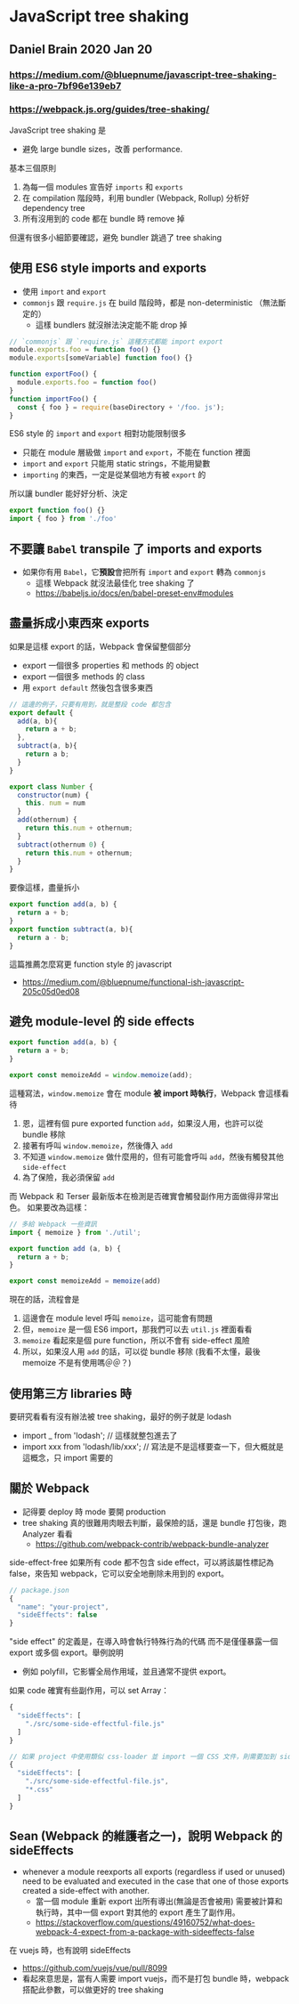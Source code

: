 # JavaScript tree shaking
## Daniel Brain 2020 Jan 20
### https://medium.com/@bluepnume/javascript-tree-shaking-like-a-pro-7bf96e139eb7
### https://webpack.js.org/guides/tree-shaking/

JavaScript tree shaking 是
- 避免 large bundle sizes，改善 performance.

基本三個原則
1. 為每一個 modules 宣告好 `imports` 和 `exports`
2. 在 compilation 階段時，利用 bundler (Webpack, Rollup) 分析好 dependency tree
3. 所有沒用到的 code 都在 bundle 時 remove 掉


但還有很多小細節要確認，避免 bundler 跳過了 tree shaking

## 使用 ES6 style imports and exports
- 使用 `import` and `export`
- `commonjs` 跟 `require.js` 在 build 階段時，都是 non-deterministic （無法斷定的）
  - 這樣 bundlers 就沒辦法決定能不能 drop 掉

```js
// `commonjs` 跟 `require.js` 這種方式都能 import export
module.exports.foo = function foo() {}
module.exports[someVariable] function foo() {}

function exportFoo() {
  module.exports.foo = function foo()
}
function importFoo() {
  const { foo } = require(baseDirectory + '/foo. js');
}
```

ES6 style 的 `import` and `export` 相對功能限制很多
- 只能在 module 層級做 `import` and `export`，不能在 function 裡面
- `import` and `export` 只能用 static strings，不能用變數
- `importing` 的東西，一定是從某個地方有被 `export` 的

所以讓 bundler 能好好分析、決定

```js
export function foo() {}
import { foo } from './foo'
```

## 不要讓 `Babel` transpile 了 imports and exports
- 如果你有用 `Babel`，它**預設**會把所有 `import` and `export` 轉為 `commonjs`
  - 這樣 Webpack 就沒法最佳化 tree shaking 了
  - https://babeljs.io/docs/en/babel-preset-env#modules

## 盡量拆成小東西來 exports
如果是這樣 export 的話，Webpack 會保留整個部分
- export 一個很多 properties 和 methods 的 object
- export 一個很多 methods 的 class
- 用 `export default` 然後包含很多東西

```js
// 這邊的例子，只要有用到，就是整段 code 都包含
export default {
  add(a, b){
    return a + b;
  },
  subtract(a, b){
    return a b;
  }
}

export class Number {
  constructor(num) {
    this. num = num
  }
  add(othernum) {
    return this.num + othernum;
  }
  subtract(othernum 0) {
    return this.num + othernum;
  }
}
```

要像這樣，盡量拆小
```js
export function add(a, b) {
  return a + b;
}
export function subtract(a, b){
  return a - b;
}
```

這篇推薦怎麼寫更 function style 的 javascript
- https://medium.com/@bluepnume/functional-ish-javascript-205c05d0ed08

## 避免 module-level 的 side effects

```js
export function add(a, b) {
  return a + b;
}

export const memoizeAdd = window.memoize(add);
```

這種寫法，`window.memoize` 會在 module **被 import 時執行**，Webpack 會這樣看待
1. 恩，這裡有個 pure exported function `add`，如果沒人用，也許可以從 bundle 移除
2. 接著有呼叫 `window.memoize`，然後傳入 `add`
3. 不知道 `window.memoize` 做什麼用的，但有可能會呼叫 `add`，然後有觸發其他 `side-effect`
4. 為了保險，我必須保留 `add`

而 Webpack 和 Terser 最新版本在檢測是否確實會觸發副作用方面做得非常出色。
如果要改為這樣：
```js
// 多給 Webpack 一些資訊
import { memoize } from './util';

export function add (a, b) {
  return a + b;
}

export const memoizeAdd = memoize(add)
```

現在的話，流程會是
1. 這邊會在 module level 呼叫 `memoize`，這可能會有問題
2. 但，`memoize` 是一個 ES6 import，那我們可以去 `util.js` 裡面看看
3. `memoize` 看起來是個 pure function，所以不會有 side-effect 風險
4. 所以，如果沒人用 `add` 的話，可以從 bundle 移除 (我看不太懂，最後 memoize 不是有使用嗎＠＠？)

## 使用第三方 libraries 時
要研究看看有沒有辦法被 tree shaking，最好的例子就是 lodash
- import _ from 'lodash'; // 這樣就整包進去了
- import xxx from 'lodash/lib/xxx'; // 寫法是不是這樣要查一下，但大概就是這概念，只 import 需要的

## 關於 Webpack
- 記得要 deploy 時 mode 要開 production
- tree shaking 真的很難用肉眼去判斷，最保險的話，還是 bundle 打包後，跑 Analyzer 看看
  - https://github.com/webpack-contrib/webpack-bundle-analyzer

side-effect-free
如果所有 code 都不包含 side effect，可以將該屬性標記為 false，來告知 webpack，它可以安全地刪除未用到的 export。
```js
// package.json
{
  "name": "your-project",
  "sideEffects": false
}
```

"side effect" 的定義是，在導入時會執行特殊行為的代碼
而不是僅僅暴露一個 export 或多個 export。舉例說明
- 例如 polyfill，它影響全局作用域，並且通常不提供 export。

如果 code 確實有些副作用，可以 set Array：

```js
{
  "sideEffects": [
    "./src/some-side-effectful-file.js"
  ]
}
```

```js
// 如果 project 中使用類似 css-loader 並 import 一個 CSS 文件，則需要加到 side effect 列表中，以免在 production 模式中將它刪除：
{
  "sideEffects": [
    "./src/some-side-effectful-file.js",
    "*.css"
  ]
}
```

## Sean (Webpack 的維護者之一)，說明 Webpack 的 sideEffects
- whenever a module reexports all exports (regardless if used or unused) need to be evaluated and executed in the case that one of those exports created a side-effect with another.
  - 當一個 module 重新 export 出所有導出(無論是否會被用) 需要被計算和執行時，其中一個 export 對其他的 export 產生了副作用。
  - https://stackoverflow.com/questions/49160752/what-does-webpack-4-expect-from-a-package-with-sideeffects-false

在 vuejs 時，也有說明 sideEffects
- https://github.com/vuejs/vue/pull/8099
- 看起來意思是，當有人需要 import vuejs，而不是打包 bundle 時，webpack 搭配此參數，可以做更好的 tree shaking
